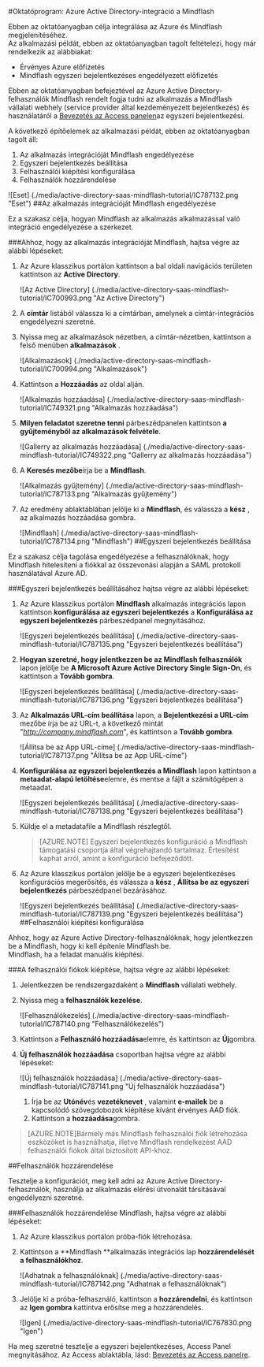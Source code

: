 <properties 
    pageTitle="Oktatóprogram: Azure Active Directory-integráció a Mindflash |} Microsoft Azure" 
    description="Megtudhatja, hogyan használhatja a Mindflash az Azure Active Directory ahhoz, hogy az egyszeri bejelentkezés, automatikus kiépítési és az egyéb!" 
    services="active-directory" 
    authors="jeevansd"  
    documentationCenter="na" 
    manager="femila"/>
<tags 
    ms.service="active-directory" 
    ms.devlang="na" 
    ms.topic="article" 
    ms.tgt_pltfrm="na" 
    ms.workload="identity" 
    ms.date="09/29/2016" 
    ms.author="jeedes" />

#<a name="tutorial-azure-active-directory-integration-with-mindflash"></a>Oktatóprogram: Azure Active Directory-integráció a Mindflash
  
Ebben az oktatóanyagban célja integrálása az Azure és Mindflash megjelenítéséhez.  
Az alkalmazási példát, ebben az oktatóanyagban tagolt feltételezi, hogy már rendelkezik az alábbiakat:

-   Érvényes Azure előfizetés
-   Mindflash egyszeri bejelentkezéses engedélyezett előfizetés
  
Ebben az oktatóanyagban befejeztével az Azure Active Directory-felhasználók Mindflash rendelt fogja tudni az alkalmazás a Mindflash vállalati webhely (service provider által kezdeményezett bejelentkezés) és használatáról a [Bevezetés az Access panelen](active-directory-saas-access-panel-introduction.md)az egyszeri bejelentkezési.
  
A következő építőelemek az alkalmazási példát, ebben az oktatóanyagban tagolt áll:

1.  Az alkalmazás integrációját Mindflash engedélyezése
2.  Egyszeri bejelentkezés beállítása
3.  Felhasználói kiépítési konfigurálása
4.  Felhasználók hozzárendelése

![Eset] (./media/active-directory-saas-mindflash-tutorial/IC787132.png "Eset")
##<a name="enabling-the-application-integration-for-mindflash"></a>Az alkalmazás integrációját Mindflash engedélyezése
  
Ez a szakasz célja, hogyan Mindflash az alkalmazás alkalmazással való integráció engedélyezése a szerkezet.

###<a name="to-enable-the-application-integration-for-mindflash-perform-the-following-steps"></a>Ahhoz, hogy az alkalmazás integrációját Mindflash, hajtsa végre az alábbi lépéseket:

1.  Az Azure klasszikus portálon kattintson a bal oldali navigációs területen kattintson az **Active Directory**.

    ![Az Active Directory] (./media/active-directory-saas-mindflash-tutorial/IC700993.png "Az Active Directory")

2.  A **címtár** listából válassza ki a címtárban, amelynek a címtár-integrációs engedélyezni szeretné.

3.  Nyissa meg az alkalmazások nézetben, a címtár-nézetben, kattintson a felső menüben **alkalmazások** .

    ![Alkalmazások] (./media/active-directory-saas-mindflash-tutorial/IC700994.png "Alkalmazások")

4.  Kattintson a **Hozzáadás** az oldal alján.

    ![Alkalmazás hozzáadása] (./media/active-directory-saas-mindflash-tutorial/IC749321.png "Alkalmazás hozzáadása")

5.  **Milyen feladatot szeretne tenni** párbeszédpanelen kattintson **a gyűjteményből az alkalmazások felvétele**.

    ![Gallerry az alkalmazás hozzáadása] (./media/active-directory-saas-mindflash-tutorial/IC749322.png "Gallerry az alkalmazás hozzáadása")

6.  A **Keresés mezőbe**írja be a **Mindflash**.

    ![Alkalmazás gyűjtemény] (./media/active-directory-saas-mindflash-tutorial/IC787133.png "Alkalmazás gyűjtemény")

7.  Az eredmény ablaktáblában jelölje ki a **Mindflash**, és válassza a **kész** , az alkalmazás hozzáadása gombra.

    ![Mindflash] (./media/active-directory-saas-mindflash-tutorial/IC787134.png "Mindflash")
##<a name="configuring-single-sign-on"></a>Egyszeri bejelentkezés beállítása
  
Ez a szakasz célja tagolása engedélyezése a felhasználóknak, hogy Mindflash hitelesíteni a fiókkal az összevonási alapján a SAML protokoll használatával Azure AD.

###<a name="to-configure-single-sign-on-perform-the-following-steps"></a>Egyszeri bejelentkezés beállításához hajtsa végre az alábbi lépéseket:

1.  Az Azure klasszikus portálon **Mindflash** alkalmazás integrációs lapon kattintson **konfigurálása az egyszeri bejelentkezés** a **Konfigurálása az egyszeri bejelentkezés** párbeszédpanel megnyitásához.

    ![Egyszeri bejelentkezés beállítása] (./media/active-directory-saas-mindflash-tutorial/IC787135.png "Egyszeri bejelentkezés beállítása")

2.  **Hogyan szeretné, hogy jelentkezzen be az Mindflash felhasználók** lapon jelölje be **A Microsoft Azure Active Directory Single Sign-On**, és kattintson a **Tovább gombra**.

    ![Egyszeri bejelentkezés beállítása] (./media/active-directory-saas-mindflash-tutorial/IC787136.png "Egyszeri bejelentkezés beállítása")

3.  Az **Alkalmazás URL-cím beállítása** lapon, a **Bejelentkezési a URL-cím** mezőbe írja be az URL-t, a következő mintát "*http://company.mindflash.com*", és kattintson a **Tovább gombra**.

    ![Állítsa be az App URL-címe] (./media/active-directory-saas-mindflash-tutorial/IC787137.png "Állítsa be az App URL-címe")

4.  **Konfigurálása az egyszeri bejelentkezés a Mindflash** lapon kattintson a **metaadat-alapú letöltése**elemre, és mentse a fájlt a számítógépen a metaadat.

    ![Egyszeri bejelentkezés beállítása] (./media/active-directory-saas-mindflash-tutorial/IC787138.png "Egyszeri bejelentkezés beállítása")

5.  Küldje el a metadatafile a Mindflash részlegtől.

    >[AZURE.NOTE] Egyszeri bejelentkezés konfiguráció a Mindflash támogatási csoportja által végrehajtandó tartalmaz. Értesítést kaphat arról, amint a konfiguráció befejeződött.

6.  Az Azure klasszikus portálon jelölje be a egyszeri bejelentkezéses konfigurációs megerősítés, és válassza a **kész** , **Állítsa be az egyszeri bejelentkezés** párbeszédpanel bezárásához.

    ![Egyszeri bejelentkezés beállítása] (./media/active-directory-saas-mindflash-tutorial/IC787139.png "Egyszeri bejelentkezés beállítása")
##<a name="configuring-user-provisioning"></a>Felhasználói kiépítési konfigurálása
  
Ahhoz, hogy az Azure Active Directory-felhasználóknak, hogy jelentkezzen be a Mindflash, hogy ki kell építenie Mindflash be.  
Mindflash, ha a feladat manuális kiépítési.

###<a name="to-provision-a-user-accounts-perform-the-following-steps"></a>A felhasználói fiókok kiépítése, hajtsa végre az alábbi lépéseket:

1.  Jelentkezzen be rendszergazdaként a **Mindflash** vállalati webhely.

2.  Nyissa meg a **felhasználók kezelése**.

    ![Felhasználókezelés] (./media/active-directory-saas-mindflash-tutorial/IC787140.png "Felhasználókezelés")

3.  Kattintson a **Felhasználó hozzáadása**elemre, és kattintson az **Új**gombra.

4.  **Új felhasználók hozzáadása** csoportban hajtsa végre az alábbi lépéseket:

    ![Új felhasználók hozzáadása] (./media/active-directory-saas-mindflash-tutorial/IC787141.png "Új felhasználók hozzáadása")

    1.  Írja be az **Utónév**és **vezetéknevet** , valamint **e-mailek** be a kapcsolódó szövegdobozok kiépítése kívánt érvényes AAD fiók.
    2.  Kattintson a **hozzáadása**gombra.

>[AZURE.NOTE]Bármely más Mindflash felhasználói fiók létrehozása eszközöket is használhatja, illetve Mindflash rendelkezést AAD felhasználói fiókok által biztosított API-khoz.

##<a name="assigning-users"></a>Felhasználók hozzárendelése
  
Tesztelje a konfigurációt, meg kell adni az Azure Active Directory-felhasználók, használja az alkalmazás elérési útvonalát társításával engedélyezni szeretné.

###<a name="to-assign-users-to-mindflash-perform-the-following-steps"></a>Felhasználók hozzárendelése Mindflash, hajtsa végre az alábbi lépéseket:

1.  Az Azure klasszikus portálon próba-fiók létrehozása.

2.  Kattintson a **Mindflash **alkalmazás integrációs lap **hozzárendelését a felhasználókhoz**.

    ![Adhatnak a felhasználóknak] (./media/active-directory-saas-mindflash-tutorial/IC787142.png "Adhatnak a felhasználóknak")

3.  Jelölje ki a próba-felhasználó, kattintson a **hozzárendelni**, és kattintson az **Igen gombra** kattintva erősítse meg a hozzárendelés.

    ![Igen] (./media/active-directory-saas-mindflash-tutorial/IC767830.png "Igen")
  
Ha meg szeretné tesztelje a egyszeri bejelentkezéses, Access Panel megnyitásához. Az Access ablaktábla, lásd: [Bevezetés az Access panelre](active-directory-saas-access-panel-introduction.md).